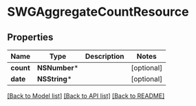 # SWGAggregateCountResource

## Properties
Name | Type | Description | Notes
------------ | ------------- | ------------- | -------------
**count** | **NSNumber*** |  | [optional] 
**date** | **NSString*** |  | [optional] 

[[Back to Model list]](../README.md#documentation-for-models) [[Back to API list]](../README.md#documentation-for-api-endpoints) [[Back to README]](../README.md)


